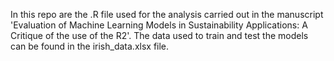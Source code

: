 In this repo are the .R file used for the analysis carried out in the manuscript 'Evaluation of Machine Learning Models in Sustainability Applications: A Critique of the use of the R2'. The data used to train and test the models can be found in the irish_data.xlsx file.
